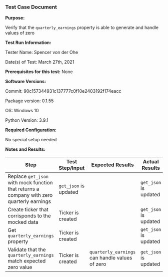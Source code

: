 ### Test Case Document

**Purpose:**

Verify that the `quarterly_earnings` property is able to generate and handle values of zero

**Test Run Information:**

Tester Name: Spencer von der Ohe

Date(s) of Test: March 27th, 2021

**Prerequisites for this test:**
None

**Software Versions:**

Commit: 90c157344931c137777c0f10e2403192f174eacc

Package version: 0.1.55

OS: Windows 10

Python Version: 3.9.1

**Required Configuration:**

No special setup needed

**Notes and Results:**

| **Step**     | **Test Step/Input** | **Expected Results** | **Actual Results** | **Requirement Validation** | **Pass/Fail** |
| ------------ | ------------------- | -------------------- | ------------------ | -------------------------- | ------------- |
| Replace `get_json` with mock function that returns a company with zero quarterly earnings | `get_json` is updated |  | `get_json` is updated |  | ✅ |
| Create ticker that corrisponds to the mocked data | Ticker is created |  | `get_json` is updated |  | ✅ |
| Get `quarterly_earnings` property | Ticker is created |  | `get_json` is updated |  | ✅ |
| Validate that the `quarterly_earnings` match expected zero value| Ticker is created | `quarterly_earnings` can handle values of zero | `get_json` is updated |  | ✅ |

